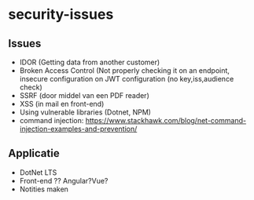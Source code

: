 # security-issues

## Issues
- IDOR (Getting data from another customer)
- Broken Access Control (Not properly checking it on an endpoint, insecure configuration on JWT configuration (no key,iss,audience check)
- SSRF (door middel van een PDF reader)
- XSS (in mail en front-end)
- Using vulnerable libraries (Dotnet, NPM)
- command injection: https://www.stackhawk.com/blog/net-command-injection-examples-and-prevention/

## Applicatie
- DotNet LTS
- Front-end ?? Angular?Vue?
- Notities maken
